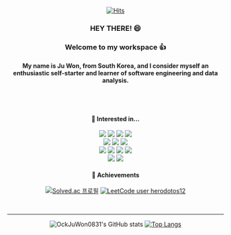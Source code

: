 <div align="center">
  
  
  [![Hits](https://hits.seeyoufarm.com/api/count/incr/badge.svg?url=https%3A%2F%2Fgithub.com%2FOckJuWon0831%2Fhit-counter&count_bg=%2379C83D&title_bg=%23555555&icon=&icon_color=%23E7E7E7&title=hits&edge_flat=false)](https://hits.seeyoufarm.com) 
  ### HEY THERE! 😄
  ### Welcome to my workspace 👍 <br/> 
  #### My name is Ju Won, from South Korea, and I consider myself an enthusiastic self-starter and learner of software engineering and data analysis.

  <br/>
  <br/>
  
  ####  🚀 Interested in...
  <img src ="https://img.shields.io/badge/Java-ED8B00?style=for-the-badge&logo=openjdk&logoColor=white">
  <img src="https://img.shields.io/badge/Spring%20Boot-6DB33F?logo=springboot&logoColor=fff&style=for-the-badge">
  <img src="https://img.shields.io/badge/Python-0000FF?style=for-the-badge&logo=python&logoColor=white">  
  <img src="https://img.shields.io/badge/ReactiveX-B7178C?style=for-the-badge&logo=reactivex&logoColor=fff">  
  <br/>
  <img src = "https://img.shields.io/badge/MySQL-4479A1?logo=mysql&logoColor=fff&style=for-the-badge">
  <img src = "https://img.shields.io/badge/Redis-DC382D?logo=redis&logoColor=fff&style=for-the-badge">
  <img src = "https://img.shields.io/badge/MongoDB-%234ea94b.svg?style=for-the-badge&logo=mongodb&logoColor=white">
  
  <br/>
  <img src="https://img.shields.io/badge/GIT-E44C30?style=for-the-badge&logo=git&logoColor=white">
  <img src="https://img.shields.io/badge/GitHub%20Actions-2088FF?logo=githubactions&logoColor=fff&style=for-the-badge">
  <img src="https://img.shields.io/badge/Docker-2496ED?logo=docker&logoColor=fff&style=for-the-badge">
  <img src="https://img.shields.io/badge/Linux-FCC624?style=for-the-badge&logo=linux&logoColor=black">
  <br/>
  <img src="https://img.shields.io/badge/Amazon_AWS-232F3E?style=for-the-badge&logo=amazon-aws&logoColor=white">
  <img src="https://img.shields.io/badge/Apache%20Kafka-231F20?logo=apachekafka&logoColor=fff&style=for-the-badge">
  
  #### 🌱 Achievements
  [![Solved.ac
프로필](http://mazassumnida.wtf/api/mini/generate_badge?boj=herodotos12)](https://solved.ac/herodotos12)
  [![LeetCode user herodotos12](https://img.shields.io/badge/dynamic/json?style=flat-square&labelColor=black&color=%23ffa116&label=Solved&query=solvedOverTotal&url=https%3A%2F%2Fleetcode-badge.vercel.app%2Fapi%2Fusers%2Fherodotos12&logo=leetcode&logoColor=yellow)](https://leetcode.com/herodotos12/)
  
  <br/>
  
  ---
  ![OckJuWon0831's GitHub stats](https://github-readme-stats.vercel.app/api?username=OckJuWon0831&show_icons=true&theme=tokyonight)
  [![Top Langs](https://github-readme-stats.vercel.app/api/top-langs/?username=OckJuWon0831&layout=donut)](https://github.com/anuraghazra/github-readme-stats)
  
  <br/>
  
  

</div>

 

  


<!--
**OckJuWon0831/OckJuWon0831** is a ✨ _special_ ✨ repository because its `README.md` (this file) appears on your GitHub profile.

Here are some ideas to get you started:

- 🔭 I’m currently working on ...
- 🌱 I’m currently learning ...
- 👯 I’m looking to collaborate on ...
- 🤔 I’m looking for help with ...
- 💬 Ask me about ...
- 📫 How to reach me: ...
- 😄 Pronouns: ...
- ⚡ Fun fact: ...

-->



